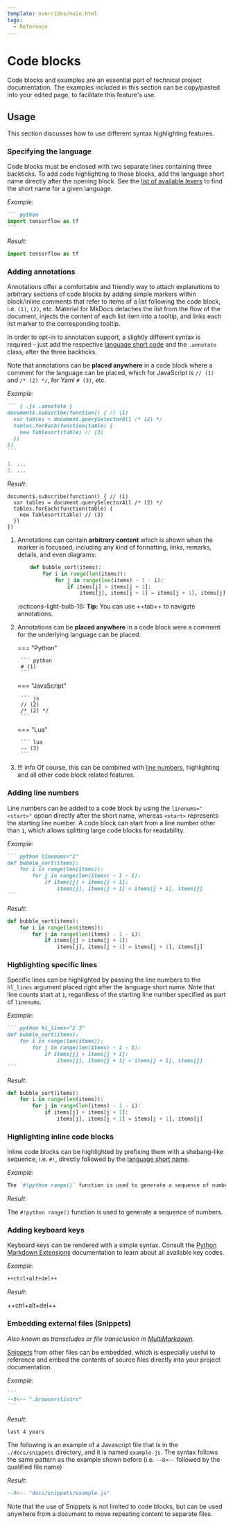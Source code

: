 ```yaml
---
template: overrides/main.html
tags:
  - Reference
---
```


# Code blocks

Code blocks and examples are an essential part of technical project
documentation. The examples included in this section can be copy/pasted into your edited page, to facilitate this feature's use.

## Usage

This section discusses how to use different syntax highlighting features.

### Specifying the language

Code blocks must be enclosed with two separate lines containing three backticks.
To add code highlighting to those blocks, add the language short name directly
after the opening block. See the [list of available lexers][1] to find the
short name for a given language.

_Example_:

```` markdown
``` python
import tensorflow as tf
```
````

_Result_:

``` python
import tensorflow as tf
```

  [1]: https://pygments.org/docs/lexers/

### Adding annotations

Annotations offer a comfortable and friendly way to attach explanations to
arbitrary sections of code blocks by adding simple markers within block/inline
comments that refer to items of a list following the code block, i.e. `(1)`,
`(2)`, etc. Material for MkDocs detaches the list from the flow of the document,
injects the content of each list item into a tooltip, and links each list marker
to the corresponding tooltip.

In order to opt-in to annotation support, a slightly different syntax is
required – just add the respective [language short code][1] and the `.annotate`
class, after the three backticks.

Note that annotations can be __placed anywhere__ in a code block where a comment
for the language can be placed, which for JavaScript is `// (1)` and
`/* (2) */`, for Yaml `# (3)`, etc.

_Example_:

```` markdown
``` { .js .annotate }
document$.subscribe(function() { // (1)
  var tables = document.querySelectorAll /* (2) */
  tables.forEach(function(table) {
    new Tablesort(table) // (3)
  })
})
```

1. ...
2. ...
````

_Result_:

``` {: .js .annotate }
document$.subscribe(function() { // (1)
  var tables = document.querySelectorAll /* (2) */
  tables.forEach(function(table) {
    new Tablesort(table) // (3)
  })
})
```

1. Annotations can contain __arbitrary content__ which is shown when the marker
   is focussed, including any kind of formatting, links, remarks, details,
   and even diagrams:

    ``` python linenums="1"
        def bubble_sort(items):
            for i in range(len(items)):
                for j in range(len(items) - 1 - i):
                    if items[j] > items[j + 1]:
                        items[j], items[j + 1] = items[j + 1], items[j]

    ```

    :octicons-light-bulb-16:
    **Tip:** You can use ++tab++ to navigate annotations.

2. Annotations can be __placed anywhere__ in a code block were a comment for the
   underlying language can be placed. 

    === "Python"

        ``` python
        # (1)
        ```

    === "JavaScript"

        ``` js
        // (2)
        /* (2) */
        ```

    === "Lua"

        ``` lua
        -- (3)
        ```

  1.  !!! info
      Of course, this can be combined with [line numbers][10], highlighting and all other code block related features.

[10]: #adding-line-numbers
### Adding line numbers

Line numbers can be added to a code block by using the `linenums="<start>"`
option directly after the short name, whereas `<start>` represents the starting
line number. A code block can start from a line number other than `1`, which
allows splitting large code blocks for readability.

_Example_:

```` markdown
``` python linenums="1"
def bubble_sort(items):
    for i in range(len(items)):
        for j in range(len(items) - 1 - i):
            if items[j] > items[j + 1]:
                items[j], items[j + 1] = items[j + 1], items[j]
```
````

_Result_:

``` python linenums="1"
def bubble_sort(items):
    for i in range(len(items)):
        for j in range(len(items) - 1 - i):
            if items[j] > items[j + 1]:
                items[j], items[j + 1] = items[j + 1], items[j]
```

### Highlighting specific lines

Specific lines can be highlighted by passing the line numbers to the `hl_lines`
argument placed right after the language short name. Note that line counts start
at `1`, regardless of the starting line number specified as part of `linenums`.

_Example_:

```` markdown
``` python hl_lines="2 3"
def bubble_sort(items):
    for i in range(len(items)):
        for j in range(len(items) - 1 - i):
            if items[j] > items[j + 1]:
                items[j], items[j + 1] = items[j + 1], items[j]
```
````

_Result_:

``` python hl_lines="2 3"
def bubble_sort(items):
    for i in range(len(items)):
        for j in range(len(items) - 1 - i):
            if items[j] > items[j + 1]:
                items[j], items[j + 1] = items[j + 1], items[j]
```

### Highlighting inline code blocks

Inline code blocks can be highlighted by
prefixing them with a shebang-like sequence, i.e. `#!`, directly followed by
the [language short name][1].

_Example_:

``` markdown
The `#!python range()` function is used to generate a sequence of numbers.
```

_Result_:

The `#!python range()` function is used to generate a sequence of numbers.

### Adding keyboard keys

Keyboard keys can be rendered with a simple syntax.
Consult the [Python Markdown Extensions][2] documentation to learn about all
available key codes.

_Example_:

``` markdown
++ctrl+alt+del++
```

_Result_:

++ctrl+alt+del++

[2]: https://facelessuser.github.io/pymdown-extensions/

### Embedding external files (Snippets)

_Also known as transcludes or file transclusion in [MultiMarkdown][4]_.

[Snippets][3] from other files can be embedded, which
is especially useful to reference and embed the contents of source files
directly into your project documentation.

_Example_:

```` markdown
```
--8<--​ ".browserslistrc"
```
````

_Result_:

```
last 4 years
```

The following is an example of a Javascript file that is in the `./docs/snippets` directory, and it is named `example.js`. The syntax follows the same pattern as the example shown before (i.e. `--8<--` followed by the qualified file name)

_Result_:

``` javascript
--8<-- "docs/snippets/example.js"
```

Note that the use of Snippets is not limited to code blocks, but can be used anywhere from a document to move repeating content to separate files.

[3]: https://facelessuser.github.io/pymdown-extensions/extensions/snippets/
[4]: https://fletcher.github.io/MultiMarkdown-5/transclusion.html